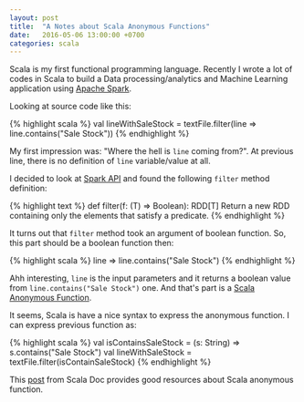 ```yaml
---
layout: post
title:  "A Notes about Scala Anonymous Functions"
date:   2016-05-06 13:00:00 +0700
categories: scala
---
```


Scala is my first functional programming language. Recently I wrote a lot of codes in Scala to build a Data processing/analytics and Machine Learning application using [Apache Spark](https://spark.apache.org).

Looking at source code like this:

{% highlight scala %}
val lineWithSaleStock = textFile.filter(line => line.contains("Sale Stock"))
{% endhighlight %}

My first impression was: "Where the hell is `line` coming from?". At previous line, there is no definition of `line` variable/value at all.

I decided to look at [Spark API](http://spark.apache.org/docs/latest/api/scala/index.html#org.apache.spark.rdd.RDD) and found the following `filter` method definition:

{% highlight text %}
def filter(f: (T) ⇒ Boolean): RDD[T]
    Return a new RDD containing only the elements that satisfy a predicate.
{% endhighlight %}

It turns out that `filter` method took an argument of boolean function. So, this part should be a boolean function then:

{% highlight scala %}
line => line.contains("Sale Stock")
{% endhighlight %}

Ahh interesting, `line` is the input parameters and it returns a boolean value from `line.contains("Sale Stock")` one. And that's part is a [Scala Anonymous Function](http://docs.scala-lang.org/tutorials/tour/anonymous-function-syntax.html).

It seems, Scala is have a nice syntax to express the anonymous function. I can express previous function as:

{% highlight scala %}
val isContainsSaleStock = (s: String) => s.contains("Sale Stock")
val lineWithSaleStock = textFile.filter(isContainSaleStock)
{% endhighlight %}

This [post](http://docs.scala-lang.org/tutorials/tour/anonymous-function-syntax.html) from Scala Doc provides good resources about Scala anonymous function.

